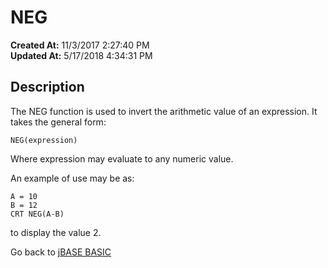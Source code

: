 # NEG

**Created At:** 11/3/2017 2:27:40 PM  
**Updated At:** 5/17/2018 4:34:31 PM  


## Description

The NEG function is used to invert the arithmetic value of an expression. It takes the general form:

```
NEG(expression)
```

Where expression may evaluate to any numeric value.

An example of use may be as:

```
A = 10
B = 12
CRT NEG(A-B)
```

to display the value 2.



Go back to [jBASE BASIC](263498-jbase-basic)
